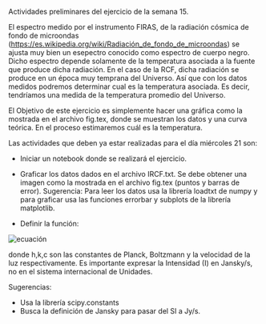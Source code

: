 Actividades preliminares del ejercicio de la semana 15. 

El espectro medido por el instrumento FIRAS, de la radiación cósmica de fondo de microondas (https://es.wikipedia.org/wiki/Radiación_de_fondo_de_microondas) se ajusta muy bien un esepectro conocido como espectro de cuerpo negro. Dicho espectro depende solamente de la temperatura asociada a la fuente que produce dicha radiación. En el caso de la RCF, dicha radiación se produce en un época muy temprana del Universo. Así que con los datos medidos podremos determinar cual es la temperatura asociada. Es decir, tendríamos una medida de la temperatura promedio del Universo. 

El Objetivo de este ejercicio es simplemente hacer una gráfica como la mostrada en el archivo fig.tex, donde se muestran los datos y una curva teórica. En el proceso estimaremos cuál es la temperatura. 

Las actividades que deben ya estar realizadas para el día miércoles 21 son: 

- Iniciar un notebook donde se realizará el ejercicio.
- Graficar los datos dados en el archivo IRCF.txt. Se debe obtener una imagen como la mostrada en el archivo fig.tex (puntos y barras de error). Sugerencia: Para leer los datos usa la librería loadtxt de numpy y para graficar usa las funciones errorbar y subplots de la librería matplotlib.


- Definir la función: 

![ecuación](https://latex.codecogs.com/gif.latex?I(\nu,T)=&space;\frac{h&space;\nu^3}{c^2}\frac{1}{e^{h&space;\nu/k&space;T}-1})

donde h,k,c son las constantes de Planck, Boltzmann y la velocidad de la luz respectivamente. Es importante expresar la Intensidad (I) en Jansky/s, no en el sistema internacional de Unidades. 

Sugerencias: 
 - Usa la librería scipy.constants 
 - Busca la definición de Jansky para pasar del SI a Jy/s. 




